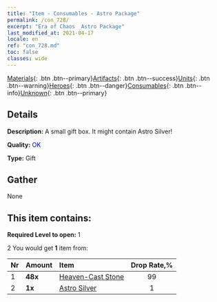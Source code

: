 ```yaml
---
title: "Item - Consumables - Astro Package"
permalink: /con_728/
excerpt: "Era of Chaos  Astro Package"
last_modified_at: 2021-04-17
locale: en
ref: "con_728.md"
toc: false
classes: wide
---
```

 [Materials](/Items/){: .btn .btn--primary}[Artifacts](/Items/Artifacts/){: .btn .btn--success}[Units](/Items/Units/){: .btn .btn--warning}[Heroes](/Items/Heroes/){: .btn .btn--danger}[Consumables](/Items/Consumables/){: .btn .btn--info}[Unknown](/Items/Unknown/){: .btn .btn--primary}

## Details
 **Description:** A small gift box. It might contain Astro Silver!

 **Quality:** <span style="color: #0000CD">OK</span>

 **Type:** Gift

## Gather

  None

## This item contains:

 **Required Level to open:** 1

 2 You would get **1** item  from:

  | Nr | Amount |     Item    | Drop Rate,% |
  |:---|:-------|:------------|:---------:|
  | 1 |  **48x** | [Heaven-Cast Stone](/Items/art_188/) | 99 | 
  | 2 |  **1x** | [Astro Silver](/Items/con_969/) | 1 | 
